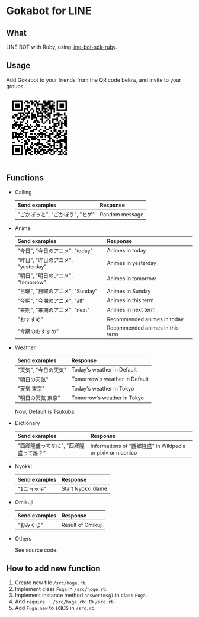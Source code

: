 # Gokabot for LINE

## What

LINE BOT with Ruby, using [line-bot-sdk-ruby](https://github.com/line/line-bot-sdk-ruby).

## Usage

Add Gokabot to your friends from the QR code below, and invite to your groups.

![QR](./images/gokabotQR.png)

## Functions

- Calling

  | Send examples                    | Response        |
  |----------------------------------|-----------------|
  | "ごかぼっと", "ごかぼう", "ヒゲ" | Random message  |

- Anime
  
  | Send examples                       | Response                        |
  |-------------------------------------|---------------------------------|
  | "今日", "今日のアニメ", "today"     | Animes in today                 |
  | "昨日", "昨日のアニメ", "yesterday" | Animes in yesterday             |
  | "明日", "明日のアニメ", "tomorrow"  | Animes in tomorrow              |
  | "日曜", "日曜のアニメ", "Sunday"    | Animes in Sunday                |
  | "今期", "今期のアニメ", "all"       | Animes in this term             |
  | "来期", "来期のアニメ", "next"      | Animes in next term             |
  | "おすすめ"                          | Recommended animes in today     |
  | "今期のおすすめ"                    | Recommended animes in this term |

- Weather

  | Send examples        | Response                       |
  |----------------------|--------------------------------|
  | "天気", "今日の天気" | Today's weather in Default     |
  | "明日の天気"         | Tomorrrow's weather in Default |
  | "天気 東京"          | Today's weather in Tokyo       |
  | "明日の天気 東京"    | Tomorrow's weather in Tokyo    |

  Now, Default is Tsukuba.
  
- Dictionary

  | Send examples                          | Response                                                     |
  |----------------------------------------|--------------------------------------------------------------|
  | "西郷隆盛ってなに", "西郷隆盛って誰？" | Informations of "西郷隆盛" in Wikipedia or pixiv or niconico |

- Nyokki

  | Send examples | Response          |
  |---------------|-------------------|
  | "1ニョッキ"   | Start Nyokki Game |

- Omikuji

  | Send examples | Response          |
  |---------------|-------------------|
  | "おみくじ"    | Result of Omikuji |

- Others

  See source code.

## How to add new function

1. Create new file `/src/hoge.rb`.
2. Implement class `Fuga` in `/src/hoge.rb`.
3. Implement instance method `answer(msg)` in class `Fuga`.
4. Add `require './src/hoge.rb'` to `/src.rb`.
5. Add `Fuga.new` to `$OBJS` in `/src.rb`.